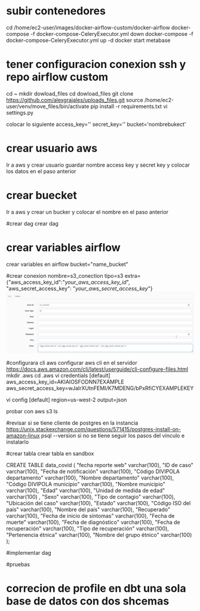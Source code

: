 # subir contenedores
cd /home/ec2-user/images/docker-airflow-custom/docker-airflow
docker-compose -f docker-compose-CeleryExecutor.yml down
docker-compose -f docker-compose-CeleryExecutor.yml up -d
docker start metabase
# tener configuracion conexion ssh y repo airflow custom

cd ~
mkdir dowload_files
cd dowload_files
git clone https://github.com/alexgrajales/uploads_files.git
source /home/ec2-user/venv/move_files/bin/activate
pip install -r requirements.txt
vi settings.py

colocar lo siguiente
access_key=''
secret_key=''
bucket='nombrebukect'

# crear usuario aws
Ir a aws y crear usuario guardar nombre access key y secret key y colocar los datos en el paso anterior

# crear buecket
Ir a aws y crear un bucker y colocar el nombre en el paso anterior

#crear dag
crear dag 

# crear variables airflow
crear variables en airflow
bucket="name_bucket"


#crear conexion
nombre=s3_conection
tipo=s3
extra={"aws_access_key_id":"_your_aws_access_key_id_", "aws_secret_access_key": "_your_aws_secret_access_key_"}
![img.png](img.png)

#configurara cli aws
configurar aws cli en el servidor https://docs.aws.amazon.com/cli/latest/userguide/cli-configure-files.html
mkdir .aws
cd .aws
vi credentials
[default]
aws_access_key_id=AKIAIOSFODNN7EXAMPLE
aws_secret_access_key=wJalrXUtnFEMI/K7MDENG/bPxRfiCYEXAMPLEKEY

vi config
[default]
region=us-west-2
output=json

probar con
aws s3 ls

#revisar si se tiene cliente de postgres en la instancia https://unix.stackexchange.com/questions/571415/postgres-install-on-amazon-linux
psql --version
si no se tiene seguir los pasos del vinculo e instalarlo

#crear tabla
crear tabla en sandbox 

CREATE TABLE data_covid (
    "fecha reporte web" varchar(100),
    "ID de caso" varchar(100),
    "Fecha de notificación" varchar(100),
    "Código DIVIPOLA departamento" varchar(100),
    "Nombre departamento" varchar(100),
    "Código DIVIPOLA municipio" varchar(100),
    "Nombre municipio" varchar(100),
    "Edad" varchar(100),
    "Unidad de medida de edad" varchar(100) ,
    "Sexo" varchar(100),
    "Tipo de contagio" varchar(100),
    "Ubicación del caso" varchar(100),
    "Estado" varchar(100),
    "Código ISO del país" varchar(100),
    "Nombre del país" varchar(100),
    "Recuperado" varchar(100),
    "Fecha de inicio de síntomas" varchar(100),
    "Fecha de muerte" varchar(100),
    "Fecha de diagnóstico" varchar(100),
    "Fecha de recuperación" varchar(100),
    "Tipo de recuperación" varchar(100),
    "Pertenencia étnica" varchar(100),
    "Nombre del grupo étnico" varchar(100)
);

#implementar dag

#pruebas

# correcion de profile en dbt una sola base de datos con dos shcemas 

